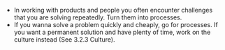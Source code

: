 * In working with products and people you often encounter challenges that you are solving repeatedly. Turn them into processes. 
* If you wanna solve a problem quickly and cheaply, go for processes. If you want a permanent solution and have plenty of time, work on the culture instead (See 3.2.3 Culture).